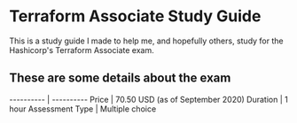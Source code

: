 # Terraform Associate Study Guide

This is a study guide I made to help me, and hopefully others, study for the Hashicorp's Terraform Associate exam.

## These are some details about the exam

---------- | ----------
Price | 70.50 USD (as of September 2020)
Duration | 1 hour
Assessment Type | Multiple choice


